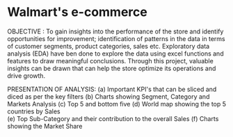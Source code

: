 # Walmart's e-commerce

OBJECTIVE :
To gain insights into the performance of the store and identify opportunities for improvement; identification of patterns in the data in terms of customer segments, product categories, sales etc. Exploratory data analysis (EDA) have ben done to explore the data using excel functions and features to draw meaningful conclusions. Through this project, valuable insights can be drawn that can help the store optimize its operations and drive growth.

PRESENTATION OF ANALYSIS:
(a)	Important KPI's that can be sliced and diced as per the key filters	
(b)	Charts showing Segment, Category and Markets Analysis
(c)	Top 5 and bottom five
(d)	World map showing the top 5 countries by Sales		
(e)	Top Sub-Category and their contribution to the overall Sales
(f)	Charts showing the Market Share

